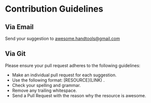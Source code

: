 # Contribution Guidelines

## Via Email

Send your suggestion to [awesome.handtools@gmail.com](mailto:awesome.handtools@gmail.com)

## Via Git

Please ensure your pull request adheres to the following guidelines:

- Make an individual pull request for each suggestion.
- Use the following format: \[RESOURCE\]\(LINK\) .
- Check your spelling and grammar.
- Remove any trailing whitespace.
- Send a Pull Request with the reason why the resource is awesome.
